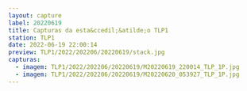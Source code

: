 ```yaml
---
layout: capture
label: 20220619
title: Capturas da esta&ccedil;&atilde;o TLP1
station: TLP1
date: 2022-06-19 22:00:14
preview: TLP1/2022/202206/20220619/stack.jpg
capturas:
  - imagem: TLP1/2022/202206/20220619/M20220619_220014_TLP_1P.jpg
  - imagem: TLP1/2022/202206/20220619/M20220620_053927_TLP_1P.jpg
---
```

